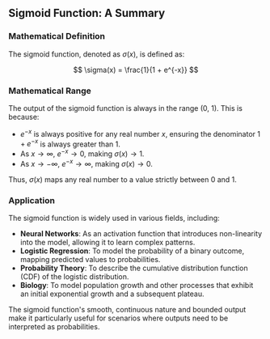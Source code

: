 ## Sigmoid Function: A Summary

### Mathematical Definition
The sigmoid function, denoted as $\sigma(x)$, is defined as:

$$
\sigma(x) = \frac{1}{1 + e^{-x}}
$$

### Mathematical Range
The output of the sigmoid function is always in the range (0, 1). This is because:
- $e^{-x}$ is always positive for any real number $x$, ensuring the denominator $1 + e^{-x}$ is always greater than 1.
- As $x \to \infty$, $e^{-x} \to 0$, making $\sigma(x) \to 1$.
- As $x \to -\infty$, $e^{-x} \to \infty$, making $\sigma(x) \to 0$.

Thus, $\sigma(x)$ maps any real number to a value strictly between 0 and 1.

### Application
The sigmoid function is widely used in various fields, including:
- **Neural Networks**: As an activation function that introduces non-linearity into the model, allowing it to learn complex patterns.
- **Logistic Regression**: To model the probability of a binary outcome, mapping predicted values to probabilities.
- **Probability Theory**: To describe the cumulative distribution function (CDF) of the logistic distribution.
- **Biology**: To model population growth and other processes that exhibit an initial exponential growth and a subsequent plateau.

The sigmoid function's smooth, continuous nature and bounded output make it particularly useful for scenarios where outputs need to be interpreted as probabilities.
